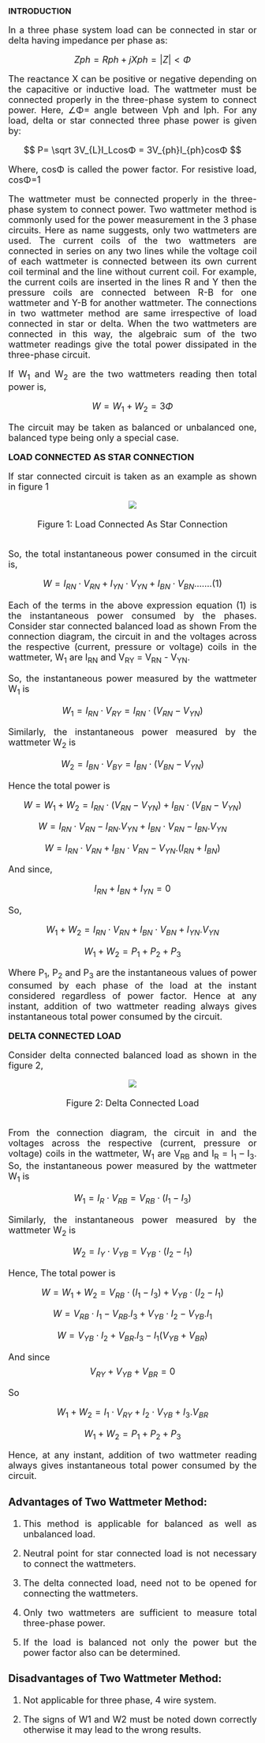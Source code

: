 ### INTRODUCTION

<div align="justify" style= "font-size:18px;"  >

In a three phase system load can be connected in star or delta having impedance per phase as:<br>

$$ Zph=Rph+jXph=|Z|< Φ  $$

The reactance X can be positive or negative depending on the capacitive or inductive load. The wattmeter must be connected properly in the three-phase system to connect power. Here, ∠Φ= angle between Vph and Iph. For any load, delta or star connected three phase power is given by:

 $$ P= \sqrt 3V_{L}I_LcosΦ = 3V_{ph}I_{ph}cosΦ  $$

Where, cosΦ is called the power factor. For resistive load, cosΦ=1<br>

The wattmeter must be connected properly in the three-phase system to connect power. Two wattmeter method is commonly used for the power measurement in the 3 phase circuits. Here as name suggests, only two wattmeters are used. The current coils of the two wattmeters are connected in series on any two lines while the voltage coil of each wattmeter is connected between its own current coil terminal and the line without current coil. For example, the current coils are inserted in the lines R and Y then the pressure coils are connected between R-B for one wattmeter and Y-B for another wattmeter. The connections in two wattmeter method are same irrespective of load connected in star or delta. When the two wattmeters are connected in this way, the algebraic sum of the two wattmeter readings give the total power dissipated in the three-phase circuit.<br>

If W<sub>1</sub> and W<sub>2</sub> are the two wattmeters reading then total power is,<br>

$$ W = W_1 + W_2 = 3Φ  $$ 

The circuit may be taken as balanced or unbalanced one, balanced type being only a special case.<br>

<b>LOAD CONNECTED AS STAR CONNECTION</b><br>

If star connected circuit is taken as an example as shown in figure 1 <br>
 <center> <img src="images/theory1.png"> </center> <br> <center> Figure 1: Load Connected As Star Connection </center> <br>

So, the total instantaneous power consumed in the circuit is,<br> 

$$ W = I_{RN}⋅V_{RN} + I_{YN}⋅V_{YN} + I_{BN}⋅V_{BN}…….(1)    $$

Each of the terms in the above expression equation (1) is the instantaneous power consumed by the phases. Consider star connected balanced load as shown From the connection diagram, the circuit in and the voltages across the respective (current, pressure or voltage) coils in the wattmeter, W<sub>1</sub> are I<sub>RN</sub> and V<sub>RY</sub> = V<sub>RN</sub> - V<sub>YN</sub>.
<br>

So, the instantaneous power measured by the wattmeter W<sub>1</sub> is<br>

$$ W_1 = I_{RN}⋅V_{RY} = I_{RN}⋅(V_{RN}−V_{YN}) $$

Similarly, the instantaneous power measured by the wattmeter W<sub>2</sub> is<br> 

$$ W_2 = I_{BN}⋅V_{BY} = I_{BN}⋅(V_{BN}−V_{YN})  $$

Hence the total power is

$$ W = W_1 + W_2 = I_{RN}⋅(V_{RN}−V_{YN}) + I_{BN}⋅(V_{BN}−V_{YN}) $$

$$ W = I_{RN}⋅V_{RN} − I_{RN}.V_{YN} + I_{BN}⋅V_{RN} − I_{BN}.V_{YN} $$

$$ W= I_{RN}⋅V_{RN} + I_{BN}⋅V_{RN} − V_{YN}. (I_{RN} + I_{BN})$$

And since,

$$ I_{RN}+ I_{BN} + I_{YN} = 0 $$

So,

$$ W_1 + W_2 = I_{RN}⋅V_{RN} + I_{BN}⋅V_{BN} + I_{YN}.V_{YN}  $$

$$ W_1 + W_2 = P_1 + P_2 + P_3 $$

Where P<sub>1</sub>, P<sub>2</sub> and P<sub>3</sub> are the instantaneous values of power consumed by each phase of the load at the instant considered regardless of power factor. Hence at any instant, addition of two wattmeter reading always gives instantaneous total power consumed by the circuit.<br>

<b>DELTA CONNECTED LOAD</b><br>

Consider delta connected balanced load as shown in the figure 2,<br>

<center><img src="images/theory2.png"></center> <br> <center>Figure 2: Delta Connected Load </center> <br> 

From the connection diagram, the circuit in and the voltages across the respective (current, pressure or voltage) coils in the wattmeter, W<sub>1</sub> are V<sub>RB</sub>   and I<sub>R</sub> = I<sub>1</sub> – I<sub>3</sub>. So, the instantaneous power measured by the wattmeter W<sub>1</sub> is

$$ W_1 = I_R⋅V_{RB} = V_{RB}⋅(I_1−I_3) $$

Similarly, the instantaneous power measured by the wattmeter W<sub>2</sub> is 

$$ W_2 = I_Y⋅V_{YB} = V_{YB}⋅(I_2−I_1)  $$

Hence, The total power is

$$ W = W_1 + W_2 = V_{RB}⋅(I_1−I_3) + V_{YB}⋅(I_2−I_1)  $$

$$ W = V_{RB}⋅I_1 − V_{RB}.I_3 + V_{YB}⋅I_2 − V_{YB}.I_1 $$

$$ W = V_{YB}⋅I_2 + V_{BR}.I_3 − I_1(V_{YB} + V_{BR}) $$

And since
$$ V_{RY} + V_{YB} + V_{BR} = 0 $$

So

$$ W_1 + W_2 = I_1⋅V_{RY} + I_2⋅V_{YB} + I_3.V_{BR} $$

$$ W_1 + W_2 = P_1 + P_2 + P_3 $$

Hence, at any instant, addition of two wattmeter reading always gives instantaneous total power consumed by the circuit.

### <b>Advantages of Two Wattmeter Method:</b>

1. This method is applicable for balanced as well as unbalanced load.

2. Neutral point for star connected load is not necessary to connect the wattmeters.

3. The delta connected load, need not to be opened for connecting the wattmeters.

4. Only two wattmeters are sufficient to measure total three-phase power.

5. If the load is balanced not only the power but the power factor also can be determined.

### <b>Disadvantages of Two Wattmeter Method:</b>

1. Not applicable for three phase, 4 wire system.

2. The signs of W1 and W2 must be noted down correctly otherwise it may lead to the wrong results.

</div>
